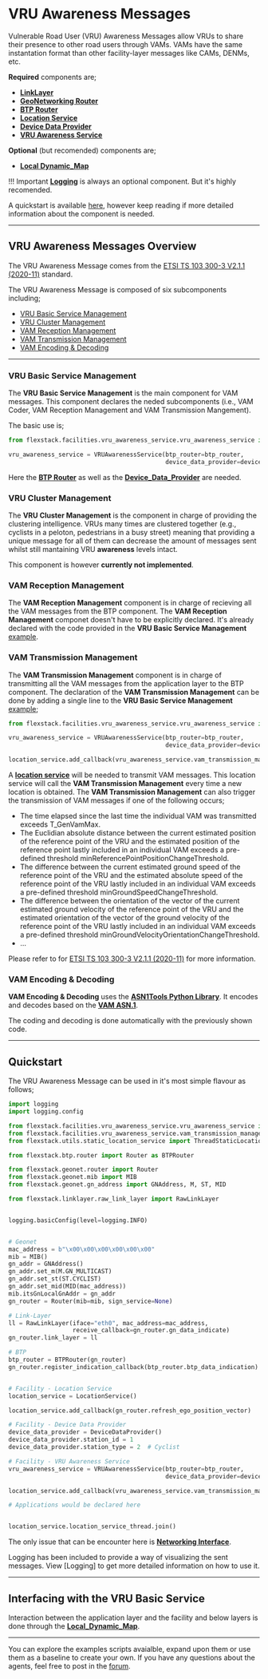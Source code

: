 # VRU Awareness Messages

Vulnerable Road User (VRU) Awareness Messages allow VRUs to share their presence to other road users through VAMs. VAMs have the same instantation format than other facility-layer messages like CAMs, DENMs, etc. 

__Required__ components are;
- [__LinkLayer__](link_layer.md)
- [__GeoNetworking Router__](geonetworking.md)
- [__BTP Router__](btp.md)
- [__Location Service__](location_service.md)
- [__Device Data Provider__](device-data-provider.md)
- [__VRU Awareness Service__](#vru-awareness-service)

__Optional__ (but recomended) components are;
- [__Local Dynamic_Map__](local-dynamic-map.md)

!!! Important
    [__Logging__](logging.md) is always an optional component. But it's highly recomended.

A quickstart is available [here](#quickstart), however keep reading if more detailed information about the component is needed.

---

## VRU Awareness Messages Overview

The VRU Awareness Message comes from the [ETSI TS 103 300-3 V2.1.1 (2020-11)]( https://www.etsi.org/deliver/etsi_ts/103300_103399/10330003/02.01.01_60/ts_10330003v020101p.pdf) standard. 

The VRU Awareness Message is composed of six subcomponents including;
- [VRU Basic Service Management](#vru-basic-service-management)
- [VRU Cluster Management](#vru-cluster-management)
- [VAM Reception Management](#vru-reception-management)
- [VAM Transmission Management](#vam-transmission-management)
- [VAM Encoding & Decoding](#vam-encoding-&-decoding)

---

### VRU Basic Service Management

The __VRU Basic Service Management__ is the main component for VAM messages. This component declares the neded subcomponents (i.e., VAM Coder, VAM Reception Management and VAM Transmission Mangement). 

The basic use is;

```py
from flexstack.facilities.vru_awareness_service.vru_awareness_service import VRUAwarenessService

vru_awareness_service = VRUAwarenessService(btp_router=btp_router,
                                            device_data_provider=device_data_provider)
```
Here the [__BTP Router__](btp-router.md) as well as the [__Device_Data_Provider__](device-data-provider.md) are needed.

### VRU Cluster Management

The __VRU Cluster Management__ is the component in charge of providing the clustering intelligence. VRUs many times are clustered together (e.g., cyclists in a peloton, pedestrians in a busy street) meaning that providing a unique message for all of them can decrease the amount of messages sent whilst still mantaining VRU __awareness__ levels intact.

This component is however __currently not implemented__.

### VAM Reception Management

The __VAM Reception Management__ component is in charge of recieving all the VAM messages from the BTP component. The __VAM Reception Management__ componet doesn't have to be explicitly declared. It's already declared with the code provided in the __VRU Basic Service Management__ [example](#vru-basic-service-management).

### VAM Transmission Management

The __VAM Transmission Management__ component is in charge of transmitting all the VAM messages from the application layer to the BTP component. The declaration of the __VAM Transmission Management__ can be done by adding a single line to the __VRU Basic Service Management__ [example](#vru-basic-service-management);

```py
from flexstack.facilities.vru_awareness_service.vru_awareness_service import VRUAwarenessService

vru_awareness_service = VRUAwarenessService(btp_router=btp_router,
                                            device_data_provider=device_data_provider)

location_service.add_callback(vru_awareness_service.vam_transmission_management.location_service_callback)
```

A [__location service__](location-service.md) will be needed to transmit VAM messages. This location service will call the __VAM Transmission Management__ every time a new location is obtained. The __VAM Transmission Management__ can also trigger the transmission of VAM messages if one of the following occurs;
- The time elapsed since the last time the individual VAM was transmitted exceeds T_GenVamMax.
- The Euclidian absolute distance between the current estimated position of the reference point of the VRU and the estimated position of the reference point lastly included in an individual VAM exceeds a pre-defined threshold minReferencePointPositionChangeThreshold.
- The difference between the current estimated ground speed of the reference point of the VRU and the estimated absolute speed of the reference point of the VRU lastly included in an individual VAM exceeds a pre-defined threshold minGroundSpeedChangeThreshold.
- The difference between the orientation of the vector of the current estimated ground velocity of the reference point of the VRU and the estimated orientation of the vector of the ground velocity of the reference point of the VRU lastly included in an individual VAM exceeds a pre-defined threshold  minGroundVelocityOrientationChangeThreshold.
- ...

Please refer to for [ETSI TS 103 300-3 V2.1.1 (2020-11)]( https://www.etsi.org/deliver/etsi_ts/103300_103399/10330003/02.01.01_60/ts_10330003v020101p.pdf) for more information.

### VAM Encoding & Decoding
__VAM Encoding & Decoding__ uses the [__ASN1Tools Python Library__](https://asn1tools.readthedocs.io/en/latest/). It encodes and decodes based on the [__VAM ASN.1__](https://forge.etsi.org/rep/ITS/asn1/vam-ts103300_3/tree/v2.1.1/).

The coding and decoding is done automatically with the previously shown code.

---

## Quickstart

The VRU Awareness Message can be used in it's most simple flavour as follows;


```py
import logging
import logging.config

from flexstack.facilities.vru_awareness_service.vru_awareness_service import VRUAwarenessService
from flexstack.facilities.vru_awareness_service.vam_transmission_management import DeviceDataProvider
from flexstack.utils.static_location_service import ThreadStaticLocationService as LocationService

from flexstack.btp.router import Router as BTPRouter

from flexstack.geonet.router import Router
from flexstack.geonet.mib import MIB
from flexstack.geonet.gn_address import GNAddress, M, ST, MID

from flexstack.linklayer.raw_link_layer import RawLinkLayer


logging.basicConfig(level=logging.INFO)


# Geonet
mac_address = b"\x00\x00\x00\x00\x00\x00"
mib = MIB()
gn_addr = GNAddress()
gn_addr.set_m(M.GN_MULTICAST)
gn_addr.set_st(ST.CYCLIST)
gn_addr.set_mid(MID(mac_address))
mib.itsGnLocalGnAddr = gn_addr
gn_router = Router(mib=mib, sign_service=None)

# Link-Layer
ll = RawLinkLayer(iface="eth0", mac_address=mac_address, 
                  receive_callback=gn_router.gn_data_indicate)
gn_router.link_layer = ll

# BTP
btp_router = BTPRouter(gn_router)
gn_router.register_indication_callback(btp_router.btp_data_indication)


# Facility - Location Service
location_service = LocationService()

location_service.add_callback(gn_router.refresh_ego_position_vector)

# Facility - Device Data Provider
device_data_provider = DeviceDataProvider()
device_data_provider.station_id = 1
device_data_provider.station_type = 2  # Cyclist

# Facility - VRU Awareness Service
vru_awareness_service = VRUAwarenessService(btp_router=btp_router,
                                            device_data_provider=device_data_provider)

location_service.add_callback(vru_awareness_service.vam_transmission_management.location_service_callback)

# Applications would be declared here


location_service.location_service_thread.join()

```
The only issue that can be encounter here is [__Networking Interface__](issues-networking-interface.md).

Logging has been included to provide a way of visualizing the sent messages. View [Logging] to get more detailed information on how to use it.

---

## Interfacing with the VRU Basic Service

Interaction between the application layer and the facility and below layers is done through the [__Local_Dynamic_Map__](local-dynamic-map.md).

---

You can explore the examples scripts avaialble, expand upon them or use them as a baseline to create your own. If you have any questions about the agents, feel free to post in the [forum](forum-url).






